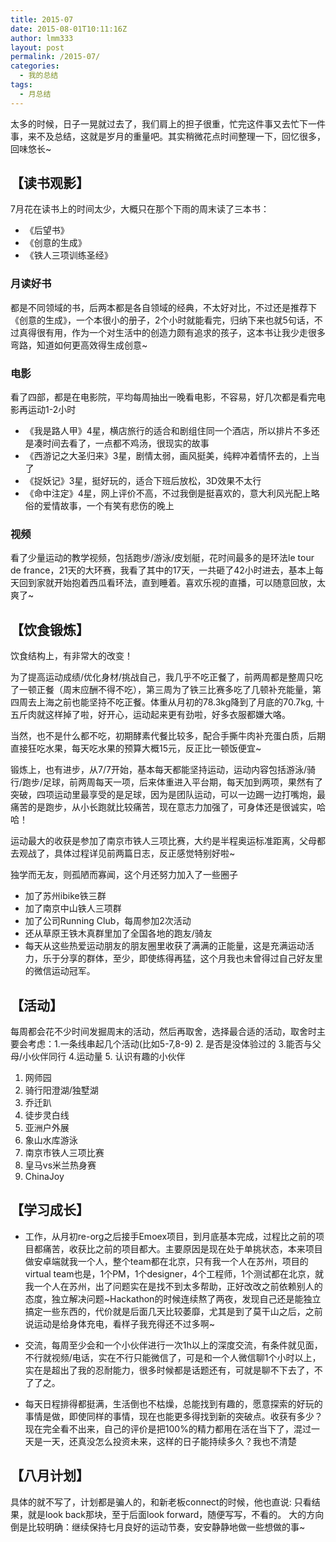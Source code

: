 ```yaml
---
title: 2015-07
date: 2015-08-01T10:11:16Z
author: lmm333
layout: post
permalink: /2015-07/
categories:
  - 我的总结
tags:
  - 月总结
---
```


太多的时候，日子一晃就过去了，我们肩上的担子很重，忙完这件事又去忙下一件事，来不及总结，这就是岁月的重量吧。其实稍微花点时间整理一下，回忆很多，回味悠长~

## 【读书观影】

7月花在读书上的时间太少，大概只在那个下雨的周末读了三本书：

- 《后望书》
- 《创意的生成》
- 《铁人三项训练圣经》

### 月读好书

都是不同领域的书，后两本都是各自领域的经典，不太好对比，不过还是推荐下《创意的生成》，一个本很小的册子，2个小时就能看完，归纳下来也就5句话，不过真得很有用，作为一个对生活中的创造力颇有追求的孩子，这本书让我少走很多弯路，知道如何更高效得生成创意~

### 电影

看了四部，都是在电影院，平均每周抽出一晚看电影，不容易，好几次都是看完电影再运动1-2小时

- 《我是路人甲》4星，横店旅行的适合和剧组住同一个酒店，所以排片不多还是凑时间去看了，一点都不鸡汤，很现实的故事
- 《西游记之大圣归来》3星，剧情太弱，画风挺美，纯粹冲着情怀去的，上当了
- 《捉妖记》3星，挺好玩的，适合下班后放松，3D效果不太行
- 《命中注定》4星，网上评价不高，不过我倒是挺喜欢的，意大利风光配上略俗的爱情故事，一个有笑有悲伤的晚上

### 视频
看了少量运动的教学视频，包括跑步/游泳/皮划艇，花时间最多的是环法le tour de france，21天的大环赛，我看了其中的17天，一共砸了42小时进去，基本上每天回到家就开始抱着西瓜看环法，直到睡着。喜欢乐视的直播，可以随意回放，太爽了~

## 【饮食锻炼】
饮食结构上，有非常大的改变！

为了提高运动成绩/优化身材/挑战自己，我几乎不吃正餐了，前两周都是整周只吃了一顿正餐（周末应酬不得不吃），第三周为了铁三比赛多吃了几顿补充能量，第四周去上海之前也能坚持不吃正餐。体重从月初的78.3kg降到了月底的70.7kg, 十五斤肉就这样掉了啦，好开心，运动起来更有劲啦，好多衣服都嫌大咯。

当然，也不是什么都不吃，初期酵素代餐比较多，配合手撕牛肉补充蛋白质，后期直接狂吃水果，每天吃水果的预算大概15元，反正比一顿饭便宜~

锻炼上，也有进步，从7/7开始，基本每天都能坚持运动，运动内容包括游泳/骑行/跑步/足球，前两周每天一项，后来体重进入平台期，每天加到两项，果然有了突破，四项运动里最享受的是足球，因为是团队运动，可以一边踢一边打嘴炮，最痛苦的是跑步，从小长跑就比较痛苦，现在意志力加强了，可身体还是很诚实，哈哈！

运动最大的收获是参加了南京市铁人三项比赛，大约是半程奥运标准距离，父母都去观战了，具体过程详见前两篇日志，反正感觉特别好啦~

独学而无友，则孤陋而寡闻，这个月还努力加入了一些圈子

- 加了苏州ibike铁三群
- 加了南京中山铁人三项群
- 加了公司Running Club，每周参加2次活动
- 还从草原王铁木真群里加了全国各地的跑友/骑友
- 每天从这些热爱运动朋友的朋友圈里收获了满满的正能量，这是充满运动活力，乐于分享的群体，至少，即使练得再猛，这个月我也未曾得过自己好友里的微信运动冠军。

## 【活动】

每周都会花不少时间发掘周末的活动，然后再取舍，选择最合适的活动，取舍时主要会考虑：1.一条线串起几个活动(比如5-7,8-9) 2. 是否是没体验过的 3.能否与父母/小伙伴同行 4.运动量 5. 认识有趣的小伙伴

1. 网师园
2. 骑行阳澄湖/独墅湖
3. 乔迁趴
4. 徒步灵白线
5. 亚洲户外展
6. 象山水库游泳
7. 南京市铁人三项比赛
8. 皇马vs米兰热身赛
9. ChinaJoy

## 【学习成长】

- 工作，从月初re-org之后接手Emoex项目，到月底基本完成，过程比之前的项目都痛苦，收获比之前的项目都大。主要原因是现在处于单挑状态，本来项目做安卓端就我一个人，整个team都在北京，只有我一个人在苏州，项目的virtual team也是，1个PM，1个designer，4个工程师，1个测试都在北京，就我一个人在苏州，出了问题实在是找不到太多帮助，正好改改之前依赖别人的态度，独立解决问题~Hackathon的时候连续熬了两夜，发现自己还是能独立搞定一些东西的，代价就是后面几天比较萎靡，尤其是到了莫干山之后，之前说运动是给身体充电，看样子我充得还不过多啊~

- 交流，每周至少会和一个小伙伴进行一次1h以上的深度交流，有条件就见面，不行就视频/电话，实在不行只能微信了，可是和一个人微信聊1个小时以上，实在是超出了我的忍耐能力，很多时候都是话题还有，可就是聊不下去了，不了了之。

- 每天日程排得都挺满，生活倒也不枯燥，总能找到有趣的，愿意探索的好玩的事情是做，即使同样的事情，现在也能更多得找到新的突破点。收获有多少？现在完全看不出来，自己的评价是把100%的精力都用在活在当下了，混过一天是一天，还真没怎么投资未来，这样的日子能持续多久？我也不清楚

## 【八月计划】

具体的就不写了，计划都是骗人的，和新老板connect的时候，他也直说: 只看结果，就是look back那块，至于后面look forward，随便写写，不看的。
大的方向倒是比较明确：继续保持七月良好的运动节奏，安安静静地做一些想做的事~